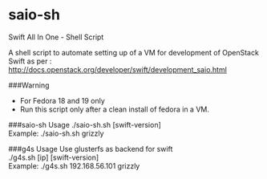 saio-sh
=======

Swift All In One - Shell Script

A shell script to automate setting up of a VM for development of OpenStack Swift as per :
http://docs.openstack.org/developer/swift/development_saio.html

###Warning
* For Fedora 18 and 19 only
* Run this script only after a clean install of fedora in a VM.

###saio-sh Usage
./saio-sh.sh  \[swift-version\]  
Example: ./saio-sh.sh grizzly  

###g4s Usage
Use glusterfs as backend for swift  
./g4s.sh  \[ip\] \[swift-version\]  
Example: ./g4s.sh 192.168.56.101 grizzly  
